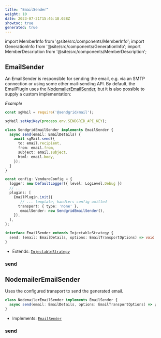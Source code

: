 ```yaml
---
title: "EmailSender"
weight: 10
date: 2023-07-21T15:46:18.038Z
showtoc: true
generated: true
---
```

<!-- This file was generated from the Vendure source. Do not modify. Instead, re-run the "docs:build" script -->
import MemberInfo from '@site/src/components/MemberInfo';
import GenerationInfo from '@site/src/components/GenerationInfo';
import MemberDescription from '@site/src/components/MemberDescription';


## EmailSender

<GenerationInfo sourceFile="packages/email-plugin/src/email-sender.ts" sourceLine="45" packageName="@vendure/email-plugin" />

An EmailSender is responsible for sending the email, e.g. via an SMTP connection
or using some other mail-sending API. By default, the EmailPlugin uses the
<a href='/reference/typescript-api/core-plugins/email-plugin/email-sender#nodemaileremailsender'>NodemailerEmailSender</a>, but it is also possible to supply a custom implementation:

*Example*

```ts
const sgMail = require('@sendgrid/mail');

sgMail.setApiKey(process.env.SENDGRID_API_KEY);

class SendgridEmailSender implements EmailSender {
  async send(email: EmailDetails) {
    await sgMail.send({
      to: email.recipient,
      from: email.from,
      subject: email.subject,
      html: email.body,
    });
  }
}

const config: VendureConfig = {
  logger: new DefaultLogger({ level: LogLevel.Debug })
  // ...
  plugins: [
    EmailPlugin.init({
       // ... template, handlers config omitted
      transport: { type: 'none' },
       emailSender: new SendgridEmailSender(),
    }),
  ],
};
```

```ts title="Signature"
interface EmailSender extends InjectableStrategy {
  send: (email: EmailDetails, options: EmailTransportOptions) => void | Promise<void>;
}
```
* Extends: <code><a href='/reference/typescript-api/common/injectable-strategy#injectablestrategy'>InjectableStrategy</a></code>



<div className="members-wrapper">

### send

<MemberInfo kind="property" type="(email: <a href='/reference/typescript-api/core-plugins/email-plugin/email-plugin-types#emaildetails'>EmailDetails</a>, options: <a href='/reference/typescript-api/core-plugins/email-plugin/transport-options#emailtransportoptions'>EmailTransportOptions</a>) =&#62; void | Promise&#60;void&#62;"   />




</div>


## NodemailerEmailSender

<GenerationInfo sourceFile="packages/email-plugin/src/nodemailer-email-sender.ts" sourceLine="38" packageName="@vendure/email-plugin" />

Uses the configured transport to send the generated email.

```ts title="Signature"
class NodemailerEmailSender implements EmailSender {
  async send(email: EmailDetails, options: EmailTransportOptions) => ;
}
```
* Implements: <code><a href='/reference/typescript-api/core-plugins/email-plugin/email-sender#emailsender'>EmailSender</a></code>



<div className="members-wrapper">

### send

<MemberInfo kind="method" type="(email: <a href='/reference/typescript-api/core-plugins/email-plugin/email-plugin-types#emaildetails'>EmailDetails</a>, options: <a href='/reference/typescript-api/core-plugins/email-plugin/transport-options#emailtransportoptions'>EmailTransportOptions</a>) => "   />




</div>
